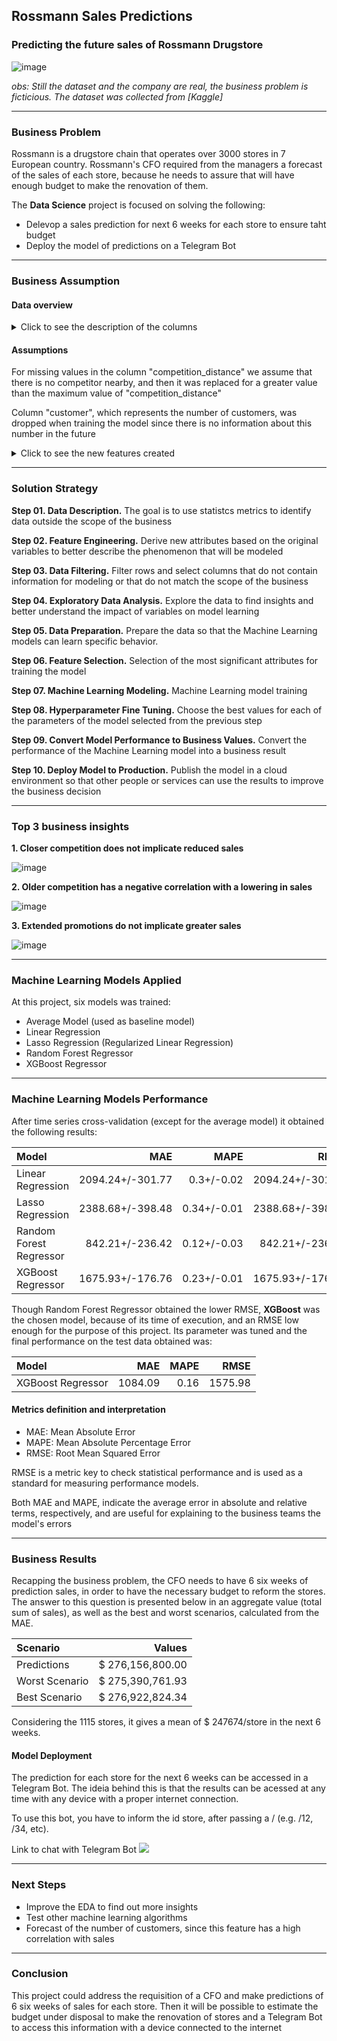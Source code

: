 ## Rossmann Sales Predictions

### Predicting the future sales of Rossmann Drugstore

![image](https://user-images.githubusercontent.com/110186368/206006636-6f17e11b-a0fd-47f6-a5bc-5da45760bc87.png)

*obs: Still the dataset and the company are real, the business problem is ficticious. The dataset was collected from [Kaggle]*

------------------
### Business Problem

  Rossmann is a drugstore chain that operates over 3000 stores in 7 European country. Rossmann's CFO required from the managers a forecast of the sales of each store, because he needs to assure that will have enough budget to make the renovation of them. 
  
  The **Data Science** project is focused on solving the following: 
  
  * Delevop a sales prediction for next 6 weeks for each store to ensure taht budget 
  * Deploy the model of predictions on a Telegram Bot
 
--------------------------
### Business Assumption

#### Data overview 
<details>
  <summary>Click to see the description of the columns</summary>
  
|Feature 	                        |Definition |
| :---                            |     :---          |
|Id 	                            |an Id that represents a (Store, Date) duple within the dataset.|
|Store 	                          |a unique Id for each store.|
|Sales 	                          |the turnover for any given day.|
|DayOfWeek 	                      |day of week on which the sale was made (e.g. DayOfWeek=1 -> monday, DayOfWeek=2 -> tuesday, etc).|
|Date                             |	date on which the sale was made.|
|Customers                        |	the number of customers on a given day.|
|Open                             |	an indicator for whether the store was open: 0 = closed, 1 = open.|
|StateHoliday                     |	indicates a state holiday. Normally all stores, with few exceptions, are closed on state holidays. Note that all schools are closed on public holidays and weekends. a = public holiday, b = Easter holiday, c = Christmas, 0 = None.|
|SchoolHoliday                    |	indicates if the (Store, Date) was affected by the closure of public schools.|
|StoreType                        |	differentiates between 4 different store models: a, b, c, d.|
|Assortment                       |	describes an assortment level: a = basic, b = extra, c = extended.|
|CompetitionDistance              |	distance in meters to the nearest competitor store.|
|CompetitionOpenSince(Month/Year) |	gives the approximate year and month of the time the nearest competitor was opened.|
|Promo 	                          |indicates whether a store is running a promo on that day.|
|Promo2 	                        |Promo2 is a continuing and consecutive promotion for some stores: 0 = store is not participating, 1 = store is participating.|
|Promo2Since(Year/Week)           |	describes the year and calendar week when the store started participating in Promo2.|
|PromoInterval                    |	describes the consecutive intervals Promo2 is started, naming the months the promotion is started anew. E.g. "Feb,May,Aug,Nov" means each round starts in February, May, August, November of any given year for that store.|
  
</details>

#### Assumptions

For missing values in the column "competition_distance" we assume that there is no competitor nearby, and then it was replaced for a greater value than the maximum value of "competition_distance" 

Column "customer", which represents the number of customers, was dropped when training the model since there is no information about this number in the future 

<details>
  <summary>Click to see the new features created</summary>
  
  |New Feature 	                                                                                         | Definition                                     | 
  | :---                                                                                                 |     :---                                       |
  |year/month/day/week_of_year/year_week                                                                 | year/month/day/week_of_year/year_week extraced from the column 'date'                 |
  |day_sin/day_cos/month_sin/month_cos/week_of_year_sin/week_of_year_cos/day_of_week_sin/day_of_week_cos | features derived in sin/cos to capture their ciclycal atribute                      |
  |competition_since                                                                                     | date since the competition was opened          |
  |competiton_time_month                                                                                 | period in months since the competition started |
  |promo_since                                                                                           | concatenation of 'promo2_since_year' and 'promo2_since_week'    
  |promo_time_week                                                                                       | time in weeks from when the promotion was active.                                |
  |state_holiday(christmas/easter_holiday/public_holiday/regular_day)                                    | indicates wheter the sale was made in christmas, easter, public holiday or regular day. |
  |is_promo2                                                                                             | whether the purchase occurred during an active promo2 (1) or not (0)                  |
</details>

--------------------------
### Solution Strategy

**Step 01. Data Description.** The goal is to use statistcs metrics to identify data outside the scope of the business

**Step 02. Feature Engineering.** Derive new attributes based on the original variables to better describe the phenomenon that will be modeled 

**Step 03. Data Filtering.** Filter rows and select columns that do not contain information for modeling or that do not match the scope of the business

**Step 04. Exploratory Data Analysis.** Explore the data to find insights and better understand the impact of variables on model learning 

**Step 05. Data Preparation.** Prepare the data so that the Machine Learning models can learn specific behavior.

**Step 06. Feature Selection.** Selection of the most significant attributes for training the model

**Step 07. Machine Learning Modeling.** Machine Learning model training

**Step 08. Hyperparameter Fine Tuning.** Choose the best values for each of the parameters of the model selected from the previous step 

**Step 09. Convert Model Performance to Business Values.** Convert the performance of the Machine Learning model into a business result

**Step 10. Deploy Model to Production.** Publish the model in a cloud environment so that other people or services can use the results to improve the business decision

--------------------------

### Top 3 business insights 

**1. Closer competition does not implicate reduced sales**

![image](https://user-images.githubusercontent.com/110186368/206879405-1c1f9aaa-9e35-4672-b2cc-7da2a1e0fae8.png)


**2. Older competition has a negative correlation with a lowering in sales**

![image](https://user-images.githubusercontent.com/110186368/206879580-d3265f2d-1ef3-41f0-8214-3aabcd840fe1.png)


**3. Extended promotions do not implicate greater sales**

![image](https://user-images.githubusercontent.com/110186368/206879870-3abb3201-d92d-46fb-97ee-24fab9573965.png)

--------------------------

### Machine Learning Models Applied

At this project, six models was trained: 

 - Average Model (used as baseline model)
 - Linear Regression
 - Lasso Regression (Regularized Linear Regression)
 - Random Forest Regressor
 - XGBoost Regressor
 
--------------------------

### Machine Learning Models Performance   

After time series cross-validation (except for the average model) it obtained the following results:

| Model                   | MAE               | MAPE          | RMSE |
| :---                    |     ---:          |          ---: | ---:             |
| Linear Regression       | 2094.24+/-301.77  | 0.3+/-0.02	  | 2094.24+/-301.77 |
| Lasso Regression        | 2388.68+/-398.48  | 0.34+/-0.01	  | 2388.68+/-398.48 |
| Random Forest Regressor | 842.21+/-236.42	  | 0.12+/-0.03   | 842.21+/-236.42  |
| XGBoost Regressor       | 1675.93+/-176.76  | 0.23+/-0.01	  | 1675.93+/-176.76 |

Though Random Forest Regressor obtained the lower RMSE, **XGBoost** was the chosen model, because of its time of execution, and an RMSE low enough for the purpose of this project. Its parameter was tuned and the final performance on the test data obtained was:

| Model             | MAE     | MAPE  | RMSE    |
| :---              | ---:    | ---:  | ---:    |
| XGBoost Regressor | 1084.09	| 0.16	| 1575.98 |

#### Metrics definition and interpretation

- MAE: Mean Absolute Error
- MAPE: Mean Absolute Percentage Error
- RMSE: Root Mean Squared Error

RMSE is a metric key to check statistical performance and is used as a standard for measuring performance models.

Both MAE and MAPE, indicate the average error in absolute and relative terms, respectively, and are useful for explaining to the business teams the model's errors

--------------------------

### Business Results

Recapping the business problem, the CFO needs to have 6 six weeks of prediction sales, in order to have the necessary budget to reform the stores. The answer to this question is presented below in an aggregate value (total sum of sales), as well as the best and worst scenarios, calculated from the MAE. 

| Scenario       | Values             | 
| :---           | ---:               | 
| Predictions    |  $ 276,156,800.00  |  
| Worst Scenario |  $ 275,390,761.93  | 
| Best Scenario  |  $ 276,922,824.34  |  

Considering the 1115 stores, it gives a mean of $ 247674/store in the next 6 weeks. 

#### Model Deployment

The prediction for each store for the next 6 weeks can be accessed in a Telegram Bot. The ideia behind this is that the results can be acessed at any time with any device with a proper internet connection. 

To use this bot, you have to inform the id store, after passing a / (e.g. /12, /34, etc). 

Link to chat with Telegram Bot <a href = "https://t.me/sales_predictor_bot" rel="nofollow"> <img src="https://img.shields.io/badge/Telegram-2CA5E0?style=for-the-badge&logo=telegram&logoColor=white"> </a>

--------------------------

### Next Steps

- Improve the EDA to find out more insights
- Test other machine learning algorithms
- Forecast of the number of customers, since this feature has a high correlation with sales

--------------------------

### Conclusion 

This project could address the requisition of a CFO and make predictions of 6 six weeks of sales for each store. Then it will be possible to estimate the budget under disposal to make the renovation of stores and a Telegram Bot to access this information with a device connected to the internet
